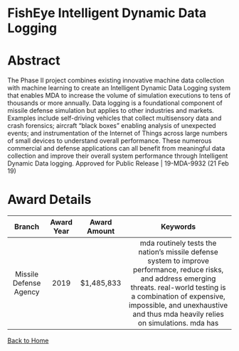 
FishEye Intelligent Dynamic Data Logging
========================================

# Abstract


The Phase II project combines existing innovative machine data collection with machine learning to create an Intelligent Dynamic Data Logging system that enables MDA to increase the volume of simulation executions to tens of thousands or more annually. Data logging is a foundational component of missile defense simulation but applies to other industries and markets. Examples include self-driving vehicles that collect multisensory data and crash forensics; aircraft “black boxes” enabling analysis of unexpected events; and instrumentation of the Internet of Things across large numbers of small devices to understand overall performance. These numerous commercial and defense applications can all benefit from meaningful data collection and improve their overall system performance through Intelligent Dynamic Data logging. Approved for Public Release | 19-MDA-9932 (21 Feb 19)  

# Award Details

|Branch|Award Year|Award Amount|Keywords|
| :---: | :---: | :---: | :---: |
|Missile Defense Agency|2019|$1,485,833|mda routinely tests the nation’s missile defense system to improve performance, reduce risks, and address emerging threats. real-world testing is a combination of expensive, impossible, and unexhaustive and thus mda heavily relies on simulations. mda has|
  
  


[Back to Home](https://github.com/chrischow/dod_sbir_awards/Reports/CC/#1167)